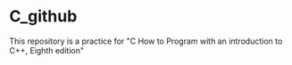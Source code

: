 # C_github
This repository is a practice for "C How to Program with an introduction to C++, Eighth edition"
